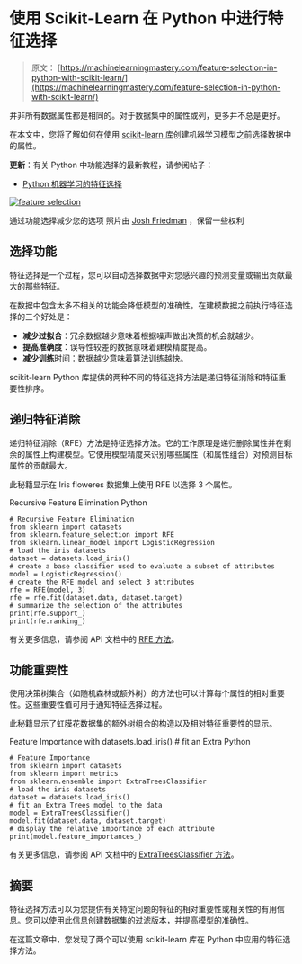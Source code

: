 # 使用 Scikit-Learn 在 Python 中进行特征选择

> 原文： [https://machinelearningmastery.com/feature-selection-in-python-with-scikit-learn/](https://machinelearningmastery.com/feature-selection-in-python-with-scikit-learn/)

并非所有数据属性都是相同的。对于数据集中的属性或列，更多并不总是更好。

在本文中，您将了解如何在使用 [scikit-learn 库](http://machinelearningmastery.com/a-gentle-introduction-to-scikit-learn-a-python-machine-learning-library/ "A Gentle Introduction to Scikit-Learn: A Python Machine Learning Library")创建机器学习模型之前选择数据中的属性。

**更新**：有关 Python 中功能选择的最新教程，请参阅帖子：

*   [Python 机器学习的特征选择](http://machinelearningmastery.com/feature-selection-machine-learning-python/)

[![feature selection](img/17392bfd8704b46a8fe5e5c53f82378b.jpg)](https://3qeqpr26caki16dnhd19sv6by6v-wpengine.netdna-ssl.com/wp-content/uploads/2014/07/feature-selection.jpg)

通过功能选择减少您的选项
照片由 [Josh Friedman](https://www.flickr.com/photos/joshfriedmantravel/4935712614) ，保留一些权利

## 选择功能

特征选择是一个过程，您可以自动选择数据中对您感兴趣的预测变量或输出贡献最大的那些特征。

在数据中包含太多不相关的功能会降低模型的准确性。在建模数据之前执行特征选择的三个好处是：

*   **减少过拟合**：冗余数据越少意味着根据噪声做出决策的机会就越少。
*   **提高准确度**：误导性较差的数据意味着建模精度提高。
*   **减少训练**时间：数据越少意味着算法训练越快。

scikit-learn Python 库提供的两种不同的特征选择方法是递归特征消除和特征重要性排序。

## 递归特征消除

递归特征消除（RFE）方法是特征选择方法。它的工作原理是递归删除属性并在剩余的属性上构建模型。它使用模型精度来识别哪些属性（和属性组合）对预测目标属性的贡献最大。

此秘籍显示在 Iris floweres 数据集上使用 RFE 以选择 3 个属性。

Recursive Feature Elimination Python

```
# Recursive Feature Elimination
from sklearn import datasets
from sklearn.feature_selection import RFE
from sklearn.linear_model import LogisticRegression
# load the iris datasets
dataset = datasets.load_iris()
# create a base classifier used to evaluate a subset of attributes
model = LogisticRegression()
# create the RFE model and select 3 attributes
rfe = RFE(model, 3)
rfe = rfe.fit(dataset.data, dataset.target)
# summarize the selection of the attributes
print(rfe.support_)
print(rfe.ranking_)
```

有关更多信息，请参阅 API 文档中的 [RFE 方法](http://scikit-learn.org/stable/modules/generated/sklearn.feature_selection.RFE.html#sklearn.feature_selection.RFE)。

## 功能重要性

使用决策树集合（如随机森林或额外树）的方法也可以计算每个属性的相对重要性。这些重要性值可用于通知特征选择过程。

此秘籍显示了虹膜花数据集的额外树组合的构造以及相对特征重要性的显示。

Feature Importance with datasets.load_iris() # fit an Extra Python

```
# Feature Importance
from sklearn import datasets
from sklearn import metrics
from sklearn.ensemble import ExtraTreesClassifier
# load the iris datasets
dataset = datasets.load_iris()
# fit an Extra Trees model to the data
model = ExtraTreesClassifier()
model.fit(dataset.data, dataset.target)
# display the relative importance of each attribute
print(model.feature_importances_)
```

有关更多信息，请参阅 API 文档中的 [ExtraTreesClassifier 方法](http://scikit-learn.org/stable/modules/generated/sklearn.ensemble.ExtraTreesClassifier.html#sklearn.ensemble.ExtraTreesClassifier)。

## 摘要

特征选择方法可以为您提供有关特定问题的特征的相对重要性或相关性的有用信息。您可以使用此信息创建数据集的过滤版本，并提高模型的准确性。

在这篇文章中，您发现了两个可以使用 scikit-learn 库在 Python 中应用的特征选择方法。